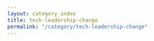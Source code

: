 ```yaml
---
layout: category_index
title: tech-leadership-change
permalink: "/category/tech-leadership-change"
---
```

